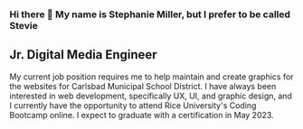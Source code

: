### Hi there 👋 My name is Stephanie Miller, but I prefer to be called Stevie

<!--
**StevieMiller/StevieMiller** is a ✨ _special_ ✨ repository because its `README.md` (this file) appears on your GitHub profile. -->

## Jr. Digital Media Engineer

My current job position requires me to help maintain and create graphics for the websites for Carlsbad Municipal School District. I have always been interested in web development, specifically UX, UI, and graphic design, and I currently have the opportunity to attend Rice University's Coding Bootcamp online. I expect to graduate with a certification in May 2023. 
